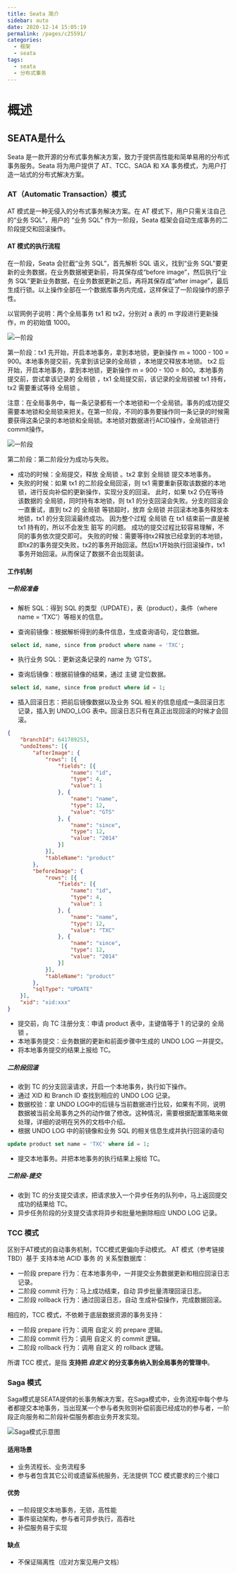 ```yaml
---
title: Seata 简介
sidebar: auto
date: 2020-12-14 15:05:19
permalink: /pages/c25591/
categories:
  - 框架
  - seata
tags:
  - seata
  - 分布式事务
---
```

# 概述

## SEATA是什么
Seata 是一款开源的分布式事务解决方案，致力于提供高性能和简单易用的分布式事务服务。Seata 将为用户提供了 AT、TCC、SAGA 和 XA 事务模式，为用户打造一站式的分布式解决方案。

### AT（Automatic Transaction）模式
AT 模式是一种无侵入的分布式事务解决方案。在 AT 模式下，用户只需关注自己的“业务 SQL”，用户的 “业务 SQL” 作为一阶段，Seata 框架会自动生成事务的二阶段提交和回滚操作。

#### AT 模式的执行流程
在一阶段，Seata 会拦截“业务 SQL”，首先解析 SQL 语义，找到“业务 SQL”要更新的业务数据，在业务数据被更新前，将其保存成“before image”，然后执行“业务 SQL”更新业务数据，在业务数据更新之后，再将其保存成“after image”，最后生成行锁。以上操作全部在一个数据库事务内完成，这样保证了一阶段操作的原子性。

以官网例子说明：两个全局事务 tx1 和 tx2，分别对 a 表的 m 字段进行更新操作，m 的初始值 1000。

![一阶段](./images/seata-at-01.jpg)

第一阶段：tx1 先开始，开启本地事务，拿到本地锁，更新操作 m = 1000 - 100 = 900。本地事务提交前，先拿到该记录的全局锁 ，本地提交释放本地锁。 tx2 后开始，开启本地事务，拿到本地锁，更新操作 m = 900 - 100 = 800。本地事务提交前，尝试拿该记录的 全局锁 ，tx1 全局提交前，该记录的全局锁被 tx1 持有，tx2 需要重试等待 全局锁 。

注意：在全局事务中，每一条记录都有一个本地锁和一个全局锁。事务的成功提交需要本地锁和全局锁来把关。在第一阶段，不同的事务要操作同一条记录的时候需要获得这条记录的本地锁和全局锁。本地锁对数据进行ACID操作，全局锁进行commit操作。

![一阶段](./images/seata-at-02.jpg)

第二阶段：第二阶段分为成功与失败。

- 成功的时候：全局提交，释放 全局锁 。tx2 拿到 全局锁 提交本地事务。
- 失败的时候：如果 tx1 的二阶段全局回滚，则 tx1 需要重新获取该数据的本地锁，进行反向补偿的更新操作，实现分支的回滚。
此时，如果 tx2 仍在等待该数据的 全局锁，同时持有本地锁，则 tx1 的分支回滚会失败。分支的回滚会一直重试，直到 tx2 的 全局锁 等锁超时，放弃 全局锁 并回滚本地事务释放本地锁，tx1 的分支回滚最终成功。
因为整个过程 全局锁 在 tx1 结束前一直是被 tx1 持有的，所以不会发生 脏写 的问题。
成功的提交过程比较容易理解，不同的事务依次提交即可。
失败的时候：需要等待tx2释放已经拿到的本地锁，即tx2的事务提交失败，tx2的事务开始回滚。然后tx1开始执行回滚操作，tx1事务开始回滚。从而保证了数据不会出现脏读。

#### 工作机制

##### 一阶段准备


- 解析 SQL：得到 SQL 的类型（UPDATE），表（product），条件（where name = ‘TXC’）等相关的信息。

- 查询前镜像：根据解析得到的条件信息，生成查询语句，定位数据。

```sql 
 select id, name, since from product where name = 'TXC';
```

- 执行业务 SQL：更新这条记录的 name 为 ‘GTS’。

- 查询后镜像：根据前镜像的结果，通过 主键 定位数据。

```sql 
 select id, name, since from product where id = 1;
```

- 插入回滚日志：把前后镜像数据以及业务 SQL 相关的信息组成一条回滚日志记录，插入到 UNDO_LOG 表中。回滚日志只有在真正出现回滚的时候才会回滚。

```json
{
	"branchId": 641789253,
	"undoItems": [{
		"afterImage": {
			"rows": [{
				"fields": [{
					"name": "id",
					"type": 4,
					"value": 1
				}, {
					"name": "name",
					"type": 12,
					"value": "GTS"
				}, {
					"name": "since",
					"type": 12,
					"value": "2014"
				}]
			}],
			"tableName": "product"
		},
		"beforeImage": {
			"rows": [{
				"fields": [{
					"name": "id",
					"type": 4,
					"value": 1
				}, {
					"name": "name",
					"type": 12,
					"value": "TXC"
				}, {
					"name": "since",
					"type": 12,
					"value": "2014"
				}]
			}],
			"tableName": "product"
		},
		"sqlType": "UPDATE"
	}],
	"xid": "xid:xxx"
}

```

- 提交前，向 TC 注册分支：申请 product 表中，主键值等于 1 的记录的 全局锁 。
- 本地事务提交：业务数据的更新和前面步骤中生成的 UNDO LOG 一并提交。
- 将本地事务提交的结果上报给 TC。

##### 二阶段回滚
- 收到 TC 的分支回滚请求，开启一个本地事务，执行如下操作。
- 通过 XID 和 Branch ID 查找到相应的 UNDO LOG 记录。
- 数据校验：拿 UNDO LOG中的后镜与当前数据进行比较，如果有不同，说明数据被当前全局事务之外的动作做了修改。这种情况，需要根据配置策略来做处理，详细的说明在另外的文档中介绍。
- 根据 UNDO LOG 中的前镜像和业务 SQL 的相关信息生成并执行回滚的语句

```sql
update product set name = 'TXC' where id = 1;

```
- 提交本地事务。并把本地事务的执行结果上报给 TC。

##### 二阶段-提交

- 收到 TC 的分支提交请求，把请求放入一个异步任务的队列中，马上返回提交成功的结果给 TC。
- 异步任务阶段的分支提交请求将异步和批量地删除相应 UNDO LOG 记录。

### TCC 模式

区别于AT模式的自动事务机制，TCC模式更偏向手动模式。
AT 模式（参考链接 TBD）基于 支持本地 ACID 事务 的 关系型数据库：

- 一阶段 prepare 行为：在本地事务中，一并提交业务数据更新和相应回滚日志记录。
- 二阶段 commit 行为：马上成功结束，自动 异步批量清理回滚日志。
- 二阶段 rollback 行为：通过回滚日志，自动 生成补偿操作，完成数据回滚。

相应的，TCC 模式，不依赖于底层数据资源的事务支持：

- 一阶段 prepare 行为：调用 自定义 的 prepare 逻辑。
- 二阶段 commit 行为：调用 自定义 的 commit 逻辑。
- 二阶段 rollback 行为：调用 自定义 的 rollback 逻辑。

所谓 TCC 模式，是指 **支持把 _自定义_ 的分支事务纳入到全局事务的管理中**。

### Saga 模式
Saga模式是SEATA提供的长事务解决方案，在Saga模式中，业务流程中每个参与者都提交本地事务，当出现某一个参与者失败则补偿前面已经成功的参与者，一阶段正向服务和二阶段补偿服务都由业务开发实现。

![Saga模式示意图](./images/seata-seaga-01.png)


#### 适用场景
- 业务流程长、业务流程多
- 参与者包含其它公司或遗留系统服务，无法提供 TCC 模式要求的三个接口
#### 优势
- 一阶段提交本地事务，无锁，高性能
- 事件驱动架构，参与者可异步执行，高吞吐
- 补偿服务易于实现
#### 缺点
- 不保证隔离性（应对方案见用户文档）